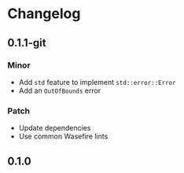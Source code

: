 # Changelog

## 0.1.1-git

### Minor

- Add `std` feature to implement `std::error::Error`
- Add an `OutOfBounds` error

### Patch

- Update dependencies
- Use common Wasefire lints

## 0.1.0

<!-- Increment to skip CHANGELOG.md test: 6 -->
